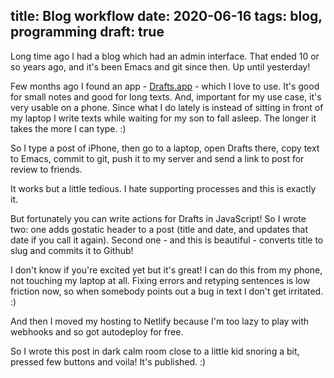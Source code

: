title: Blog workflow
date: 2020-06-16
tags: blog, programming
draft: true
----

Long time ago I had a blog which had an admin interface. That ended 10 or so years ago, and it's been Emacs and git since then. Up until yesterday!

Few months ago I found an app - [Drafts.app](https://getdrafts.com/) - which I love to use. It's good for small notes and good for long texts. And, important for my use case, it's very usable on a phone. Since what I do lately is instead of sitting in front of my laptop I write texts while waiting for my son to fall asleep. The longer it takes the more I can type. :)

So I type a post of iPhone, then go to a laptop, open Drafts there, copy text to Emacs, commit to git, push it to my server and send a link to post for review to friends. 

It works but a little tedious. I hate supporting processes and this is exactly it. 

But fortunately you can write actions for Drafts in JavaScript! So I wrote two: one adds gostatic header to a post (title and date, and updates that date if you call it again). Second one - and this is beautiful - converts title to slug and commits it to Github!

I don't know if you're excited yet but it's great! I can do this from my phone, not touching my laptop at all. Fixing errors and retyping sentences is low friction now, so when somebody points out a bug in text I don't get irritated. :)

And then I moved my hosting to Netlify because I'm too lazy to play with webhooks and so got autodeploy for free. 

So I wrote this post in dark calm room close to a little kid snoring a bit, pressed few buttons and voila! It's published. :)